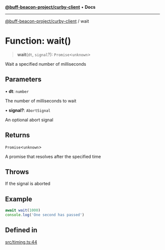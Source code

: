 [**@buff-beacon-project/curby-client**](../index.md) • **Docs**

***

[@buff-beacon-project/curby-client](../index.md) / wait

# Function: wait()

> **wait**(`dt`, `signal`?): `Promise`\<`unknown`\>

Wait a specified number of milliseconds

## Parameters

• **dt**: `number`

The number of milliseconds to wait

• **signal?**: `AbortSignal`

An optional abort signal

## Returns

`Promise`\<`unknown`\>

A promise that resolves after the specified time

## Throws

If the signal is aborted

## Example

```ts
await wait(1000)
console.log('One second has passed')
```

## Defined in

[src/timing.ts:44](https://github.com/buff-beacon-project/curby-js-client/blob/e85b824d126d92d22842a10bef1c81bb4fdd007c/src/timing.ts#L44)

